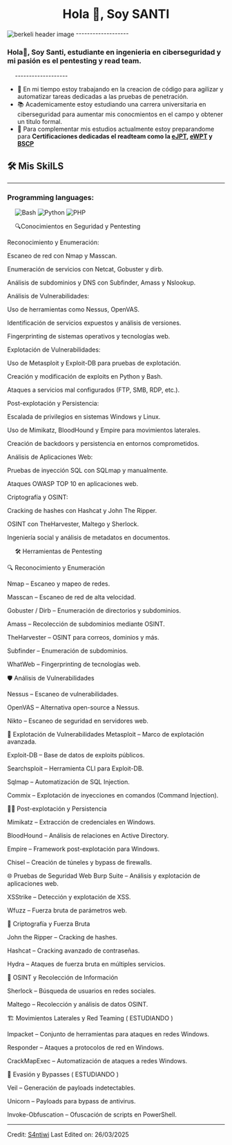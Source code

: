 <h1 align="center">Hola 👋, Soy SANTI</h1>
<img src="https://raw.githubusercontent.com/berkeli/berkeli/main/assets/header.jpg" align="center" alt="berkeli header image">
-------------------
&emsp;
<h3 align="left">Hola👋, Soy Santi, estudiante en ingenieria en ciberseguridad y mi pasión es el pentesting y read team.</h3>
&emsp;
-------------------
&emsp;

- 🔭 En mi tiempo estoy trabajando en  la creacion de código para agilizar y automatizar tareas dedicadas a las pruebas de penetración.
- 📚 Academicamente estoy estudiando una carrera universitaria en ciberseguridad para aumentar mis conocmientos en el campo y obtener un titulo formal.
- 🌱 Para complementar mis estudios actualmente estoy preparandome para **Certificaciones dedicadas el readteam como la [eJPT](https://security.ine.com/certifications/ejpt-certification/), [eWPT](https://security.ine.com/certifications/ewpt-certification/) y [BSCP](https://portswigger.net/web-security/certification)**
&emsp;
&emsp;

## 🛠️ Mis SkilLS
-------------------
### Programming languages:
&emsp;
![Bash](https://img.shields.io/badge/-Bash-000?&logo=GNU-Bash)
![Python](https://img.shields.io/badge/-Python-000?&logo=Python)
![PHP](https://img.shields.io/badge/-PHP-000?&logo=PHP)
&emsp;

&emsp;
🔍Conocimientos en Seguridad y Pentesting

Reconocimiento y Enumeración:

Escaneo de red con Nmap y Masscan.

Enumeración de servicios con Netcat, Gobuster y dirb.

Análisis de subdominios y DNS con Subfinder, Amass y Nslookup.

Análisis de Vulnerabilidades:

Uso de herramientas como Nessus, OpenVAS.

Identificación de servicios expuestos y análisis de versiones.

Fingerprinting de sistemas operativos y tecnologías web.

Explotación de Vulnerabilidades:

Uso de Metasploit y Exploit-DB para pruebas de explotación.

Creación y modificación de exploits en Python y Bash.

Ataques a servicios mal configurados (FTP, SMB, RDP, etc.).

Post-explotación y Persistencia:

Escalada de privilegios en sistemas Windows y Linux.

Uso de Mimikatz, BloodHound y Empire para movimientos laterales.

Creación de backdoors y persistencia en entornos comprometidos.

Análisis de Aplicaciones Web:

Pruebas de inyección SQL con SQLmap y manualmente.

Ataques OWASP TOP 10 en aplicaciones web.

Criptografía y OSINT:

Cracking de hashes con Hashcat y John The Ripper.

OSINT con TheHarvester, Maltego y Sherlock.

Ingeniería social y análisis de metadatos en documentos.


&emsp;
🛠 Herramientas de Pentesting

🔍 Reconocimiento y Enumeración

Nmap – Escaneo y mapeo de redes.

Masscan – Escaneo de red de alta velocidad.

Gobuster / Dirb – Enumeración de directorios y subdominios.

Amass – Recolección de subdominios mediante OSINT.

TheHarvester – OSINT para correos, dominios y más.

Subfinder – Enumeración de subdominios.

WhatWeb – Fingerprinting de tecnologías web.

🛡 Análisis de Vulnerabilidades

Nessus – Escaneo de vulnerabilidades.

OpenVAS – Alternativa open-source a Nessus.

Nikto – Escaneo de seguridad en servidores web.

🎯 Explotación de Vulnerabilidades
Metasploit – Marco de explotación avanzada.

Exploit-DB – Base de datos de exploits públicos.

Searchsploit – Herramienta CLI para Exploit-DB.

Sqlmap – Automatización de SQL Injection.

Commix – Explotación de inyecciones en comandos (Command Injection).

🏴‍☠️ Post-explotación y Persistencia

Mimikatz – Extracción de credenciales en Windows.

BloodHound – Análisis de relaciones en Active Directory.

Empire – Framework post-explotación para Windows.

Chisel – Creación de túneles y bypass de firewalls.

🌐 Pruebas de Seguridad Web
Burp Suite – Análisis y explotación de aplicaciones web.

XSStrike – Detección y explotación de XSS.

Wfuzz – Fuerza bruta de parámetros web.

🔑 Criptografía y Fuerza Bruta

John the Ripper – Cracking de hashes.

Hashcat – Cracking avanzado de contraseñas.

Hydra – Ataques de fuerza bruta en múltiples servicios.

📡 OSINT y Recolección de Información

Sherlock – Búsqueda de usuarios en redes sociales.

Maltego – Recolección y análisis de datos OSINT.

🏗 Movimientos Laterales y Red Teaming ( ESTUDIANDO )

Impacket – Conjunto de herramientas para ataques en redes Windows.

Responder – Ataques a protocolos de red en Windows.

CrackMapExec – Automatización de ataques a redes Windows.

🏴 Evasión y Bypasses ( ESTUDIANDO )

Veil – Generación de payloads indetectables.

Unicorn – Payloads para bypass de antivirus.

Invoke-Obfuscation – Ofuscación de scripts en PowerShell.

------
Credit: [S4ntiwi](https://github.com/S4ntiwi)
Last Edited on: 26/03/2025
